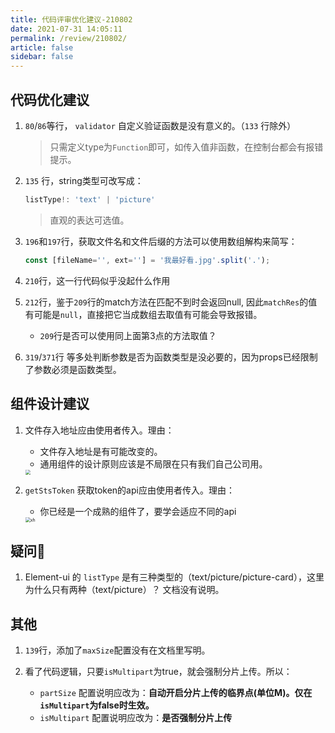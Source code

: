 ```yaml
---
title: 代码评审优化建议-210802
date: 2021-07-31 14:05:11
permalink: /review/210802/
article: false
sidebar: false
---
```

## 代码优化建议


1. `80`/`86`等行， `validator` 自定义验证函数是没有意义的。（`133` 行除外）

   > 只需定义type为`Function`即可，如传入值非函数，在控制台都会有报错提示。



2. `135` 行，string类型可改写成：

   ```js
   listType!: 'text' | 'picture'
   ```

   >  直观的表达可选值。



3. `196`和`197`行，获取文件名和文件后缀的方法可以使用数组解构来简写：

   ```js
   const [fileName='', ext=''] = '我最好看.jpg'.split('.');
   ```




4. `210`行，这一行代码似乎没起什么作用



5. `212`行，鉴于`209`行的match方法在匹配不到时会返回null, 因此`matchRes`的值有可能是`null`，直接把它当成数组去取值有可能会导致报错。

   - `209`行是否可以使用同上面第3点的方法取值？



6. `319`/`371`行 等多处判断参数是否为函数类型是没必要的，因为props已经限制了参数必须是函数类型。



## 组件设计建议

1. 文件存入地址应由使用者传入。理由：

   - 文件存入地址是有可能改变的。
   - 通用组件的设计原则应该是不局限在只有我们自己公司用。

   <img src="https://img2.baidu.com/it/u=895714060,705914695&fm=26&fmt=auto&gp=0.jpg" style="zoom:50%;" />

2. `getStsToken` 获取token的api应由使用者传入。理由：

   - 你已经是一个成熟的组件了，要学会适应不同的api

   <img src="https://cdn.jsdelivr.net/gh/xugaoyi/image_store@master/blog/xh.4k9nyou0jfu0.png" alt="xh" style="zoom:50%;" />



## 疑问🤔

1. Element-ui 的 `listType` 是有三种类型的（text/picture/picture-card），这里为什么只有两种（text/picture）？ 文档没有说明。




## 其他

1. `139`行，添加了`maxSize`配置没有在文档里写明。

2. 看了代码逻辑，只要`isMultipart`为true，就会强制分片上传。所以：
   -  `partSize` 配置说明应改为：**自动开启分片上传的临界点(单位M)。仅在`isMultipart`为false时生效。**
   - `isMultipart` 配置说明应改为：**是否强制分片上传**
